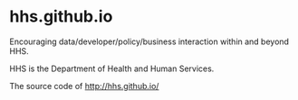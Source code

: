 hhs.github.io
=============

Encouraging data/developer/policy/business interaction within and beyond HHS. 

HHS is the Department of Health and Human Services.

The source code of http://hhs.github.io/

